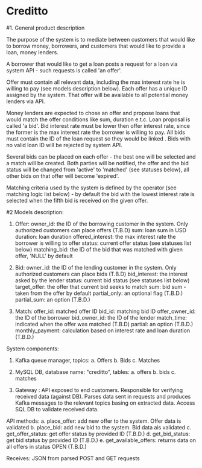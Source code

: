 # Creditto

#1. General product description

The purpose of the system is to mediate between customers that would like to borrow money, borrowers,
and customers that would like to provide a loan, money lenders.

A borrower that would like to get a loan posts a request for a loan via system API - such requests is
called 'an offer'.  

Offer must contain all relevant data, including the max interest rate he is willing to pay (see models description below). 
Each offer has a unique ID assigned by the system. That offer will be available to all potential money lenders via API.

Money lenders are expected to chose an offer and propose loans that would match the offer conditions like sum, duration e.t.c.
Loan proposal is called 'a bid'. Bid interest rate must be lower then offer interest rate, since the former is
the max interest rate the borrower is willing to pay. All bids must contain the ID of the loan request so they would be linked . 
Bids with no valid loan ID will be rejected by system API.

Several bids can be placed on each offer - the best one will be selected and a match will be created.
Both parties will be notified, the offer and the bid status will be changed from 'active' to 'matched' (see statuses below),
all other bids on that offer will become 'expired'.

Matching criteria used by the system is defined by the operator (see matching logic list below) - by default
the bid with the lowest interest rate is selected when the fifth bid is received on the given offer. 
 
#2 Models description:

1. Offer:
    owner_id: the ID of the borrowing customer in the system. Only authorized customers can place offers (T.B.D)
    sum: loan sum in USD
    duration: loan duration
    offered_interest: the max interest rate the borrower is willing to offer
    status: current offer status (see statuses list below)
    matching_bid: the ID of the bid that was matched with given offer, 'NULL' by default
    
3. Bid:
    owner_id: the ID of the lending customer in the system. Only authorized customers can place bids (T.B.D)
    bid_interest: the interest asked by the lender
    status: current bid status (see statuses list below)
    target_offer: the offer that current bid seeks to match
    sum: bid sum - taken from the offer by default
    partial_only: an optional flag (T.B.D.)
    partial_sum: an option (T.B.D.)

3. Match:
    offer_id: matched offer ID
    bid_id: matching bid ID
    offer_owner_id: the ID of the borrower
    bid_owner_id: the ID of the lender
    match_time: indicated when the offer was matched (T.B.D)
    partial: an option (T.B.D.)
    monthly_payment: calculation based on interest rate and loan duration (T.B.D.)
    
 
System components:

1. Kafka queue manager, topics:
 a. Offers
 b. Bids
 c. Matches
 
2. MySQL DB, database name: "creditto", tables:
 a. offers
 b. bids
 c. matches

3. Gateway : API exposed to end customers. Responsible for verifying received data (against DB).
 Parses data sent in requests and produces Kafka messages to the relevant topics basing on extracted data.
 Access SQL DB to validate received data. 
 
 API methods:
 a. place_offer: add new offer to the system. Offer data is validated
 b. place_bid: add new bid to the system. Bid data ais validated
 c. get_offer_status: get offer status by provided ID (T.B.D.)
 d. get_bid_status: get bid status by provided ID (T.B.D.)
 e. get_available_offers: returns data on all offers in status OPEN (T.B.D.)
 
 
 
 
 Receives: JSON from parsed POST and GET requests
 
